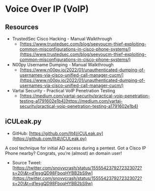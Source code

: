 # Voice Over IP (VoIP)

## Resources

* TrustedSec Cisco Hacking - Manual Walkthrough
  * [https://www.trustedsec.com/blog/seeyoucm-thief-exploiting-common-misconfigurations-in-cisco-phone-systems/](https://www.trustedsec.com/blog/seeyoucm-thief-exploiting-common-misconfigurations-in-cisco-phone-systems/)
* N00py Username Dumping - Manual Walkthrough
  * [https://www.n00py.io/2022/01/unauthenticated-dumping-of-usernames-via-cisco-unified-call-manager-cucm/](https://www.n00py.io/2022/01/unauthenticated-dumping-of-usernames-via-cisco-unified-call-manager-cucm/)
* Vartai Security - Practical VoIP Penetration Testing
  * [https://medium.com/vartai-security/practical-voip-penetration-testing-a1791602e1b4](https://medium.com/vartai-security/practical-voip-penetration-testing-a1791602e1b4)

## iCULeak.py

* GitHub: [https://github.com/llt4l/iCULeak.py](https://github.com/llt4l/iCULeak.py)

A cool technique for initial AD access during a pentest. Got a Cisco IP Phone nearby? Congrats, you’re (almost) an domain user!

* Source Tweet: [https://twitter.com/snovvcrash/status/1555542379272323072?s=20\&t=d1esgQD98FboqHYBB2bS9w](https://twitter.com/snovvcrash/status/1555542379272323072?s=20\&t=d1esgQD98FboqHYBB2bS9w)



